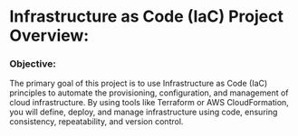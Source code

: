# Infrastructure as Code (IaC) Project Overview:

### Objective:
The primary goal of this project is to use Infrastructure as Code (IaC) principles to automate the provisioning, configuration, and management of cloud infrastructure. By using tools like Terraform or AWS CloudFormation, you will define, deploy, and manage infrastructure using code, ensuring consistency, repeatability, and version control.
